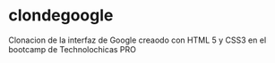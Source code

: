 # clondegoogle
Clonacion de la interfaz de Google creaodo con HTML 5 y CSS3 en el bootcamp de Technolochicas PRO
